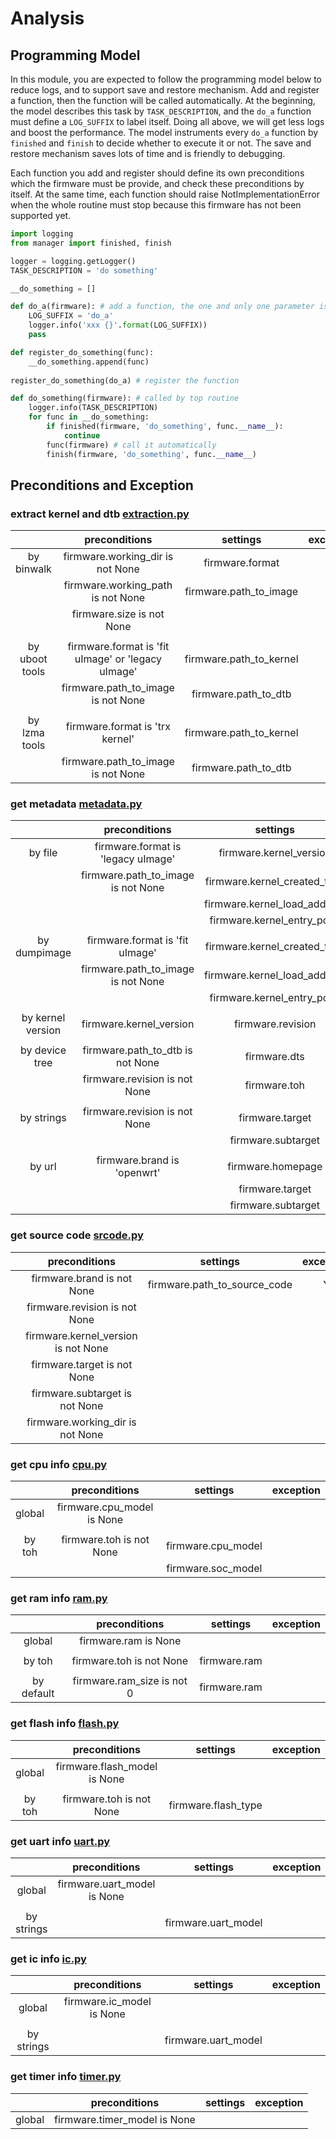 # Analysis

## Programming Model

In this module, you are expected to follow the programming model below
to reduce logs, and to support save and restore mechanism. Add and register a function, 
then the function will be called automatically. At the beginning, the model describes this task 
by `TASK_DESCRIPTION`,  and the `do_a` function must define a `LOG_SUFFIX` to label itself. Doing 
all above, we will get less logs and boost the performance. The model instruments every `do_a` function
by `finished` and `finish` to decide whether to execute it or not. The save and restore mechanism saves
lots of time and is friendly to debugging.
 
Each function you add and register should define its own preconditions which the firmware must be provide, 
and check these preconditions by itself. At the same time, each function should raise NotImplementationError
when the whole routine must stop because this firmware has not been supported yet.

```python
import logging
from manager import finished, finish

logger = logging.getLogger()
TASK_DESCRIPTION = 'do something'

__do_something = []

def do_a(firmware): # add a function, the one and only one parameter is firmware
    LOG_SUFFIX = 'do_a'
    logger.info('xxx {}'.format(LOG_SUFFIX))
    pass

def register_do_something(func):
    __do_something.append(func)
    
register_do_something(do_a) # register the function

def do_something(firmware): # called by top routine
    logger.info(TASK_DESCRIPTION)
    for func in __do_something:
        if finished(firmware, 'do_something', func.__name__):
            continue
        func(firmware) # call it automatically
        finish(firmware, 'do_something', func.__name__)
```

## Preconditions and Exception

### extract kernel and dtb [extraction.py](.|extraction.py)

|                | preconditions | settings | exception |
|:--------------:|:---:|:---:|:---:|
|   by binwalk   | firmware.working_dir is not None | firmware.format | Y |
|                | firmware.working_path is not None | firmware.path_to_image| |
|                | firmware.size is not None | | |
||||
| by uboot tools | firmware.format is 'fit uImage' or 'legacy uImage' | firmware.path_to_kernel | |
|                | firmware.path_to_image is not None | firmware.path_to_dtb | |
||||
|  by lzma tools | firmware.format is 'trx kernel' | firmware.path_to_kernel | |
|                | firmware.path_to_image is not None | firmware.path_to_dtb | |
    
### get metadata [metadata.py](.|metadata.py)

|                   | preconditions | settings | exception |
|:-----------------:|:---:|:---:|:---:|
|      by file      | firmware.format is 'legacy uImage' | firmware.kernel_version | |
|                   | firmware.path_to_image is not None | firmware.kernel_created_time | |
|                   |                                    | firmware.kernel_load_address | |
|                   |                                    | firmware.kernel_entry_point | |
||||
|    by dumpimage   | firmware.format is 'fit uImage' | firmware.kernel_created_time | |
|                   | firmware.path_to_image is not None | firmware.kernel_load_address | |
|                   |                                    | firmware.kernel_entry_point | |
||||
| by kernel version | firmware.kernel_version | firmware.revision | |
||||
|   by device tree  | firmware.path_to_dtb is not None | firmware.dts | |
|                   | firmware.revision is not None | firmware.toh | |
||||
|     by strings    | firmware.revision is not None | firmware.target | |
|                   |                               | firmware.subtarget | |
||||
|       by url      | firmware.brand is 'openwrt' | firmware.homepage | |
|                   |                             | firmware.target | |
|                   |                             | firmware.subtarget | |
    
### get source code [srcode.py](./srcode.py)

|                   | preconditions | settings | exception |
|:-----------------:|:---:|:---:|:---:|
|                   | firmware.brand is not None | firmware.path_to_source_code | Y |
|                   | firmware.revision is not None | | |
|                   | firmware.kernel_version is not None | | |
|                   | firmware.target is not None | | |
|                   | firmware.subtarget is not None | | |
|                   | firmware.working_dir is not None | | |

### get cpu info [cpu.py](./cpu.py)

|                   | preconditions | settings | exception |
|:-----------------:|:---:|:---:|:---:|
|      global       | firmware.cpu_model is None | | | 
||||
|      by toh       | firmware.toh is not None | firmware.cpu_model | |
|                   |                          | firmware.soc_model | |

### get ram info [ram.py](./ram.py)

|                   | preconditions | settings | exception |
|:-----------------:|:---:|:---:|:---:|
|      global       | firmware.ram is None | | | 
||||
|      by toh       | firmware.toh is not None | firmware.ram | |
||||
|    by default     | firmware.ram_size is not 0 | firmware.ram | |

### get flash info [flash.py](./flash.py)

|                   | preconditions | settings | exception |
|:-----------------:|:---:|:---:|:---:|
|      global       | firmware.flash_model is None | | |
||||
|      by toh       | firmware.toh is not None | firmware.flash_type | |

### get uart info [uart.py](./uart.py)

|                   | preconditions | settings | exception |
|:-----------------:|:---:|:---:|:---:|
|      global       | firmware.uart_model is None | | |
||||
|    by strings     | | firmware.uart_model | |

### get ic info [ic.py](./ic.py)

|                   | preconditions | settings | exception |
|:-----------------:|:---:|:---:|:---:|
|      global       | firmware.ic_model is None | | |
||||
|    by strings     | | firmware.uart_model | |

### get timer info [timer.py](./timer.py)

|                   | preconditions | settings | exception |
|:-----------------:|:---:|:---:|:---:|
|      global       | firmware.timer_model is None | | |
